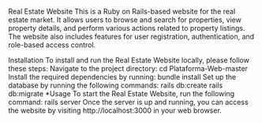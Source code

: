 Real Estate Website
This is a Ruby on Rails-based website for the real estate market. It allows users to browse and search for properties, view property details, and perform various actions related to property listings. The website also includes features for user registration, authentication, and role-based access control.

Installation
To install and run the Real Estate Website locally, please follow these steps:
Navigate to the project directory:
cd Plataforma-Web-master
Install the required dependencies by running:
bundle install
Set up the database by running the following commands:
rails db:create
rails db:migrate
*Usage
To start the Real Estate Website, run the following command:
rails server
Once the server is up and running, you can access the website by visiting http://localhost:3000 in your web browser.
